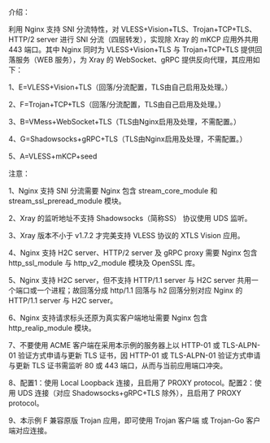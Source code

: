 介绍：

利用 Nginx 支持 SNI 分流特性，对 VLESS+Vision+TLS、Trojan+TCP+TLS、HTTP/2 server 进行 SNI 分流（四层转发），实现除 Xray 的 mKCP 应用外共用 443 端口。其中 Nginx 同时为 VLESS+Vision+TLS 与 Trojan+TCP+TLS 提供回落服务（WEB 服务），为 Xray 的 WebSocket、gRPC 提供反向代理，其应用如下：

1、E=VLESS+Vision+TLS（回落/分流配置，TLS由自己启用及处理。）

2、F=Trojan+TCP+TLS（回落/分流配置，TLS由自己启用及处理。）

3、B=VMess+WebSocket+TLS（TLS由Nginx启用及处理，不需配置。）

4、G=Shadowsocks+gRPC+TLS（TLS由Nginx启用及处理，不需配置。）

5、A=VLESS+mKCP+seed

注意：

1、Nginx 支持 SNI 分流需要 Nginx 包含 stream_core_module 和 stream_ssl_preread_module 模块。

2、Xray 的监听地址不支持 Shadowsocks（简称SS） 协议使用 UDS 监听。

3、Xray 版本不小于 v1.7.2 才完美支持 VLESS 协议的 XTLS Vision 应用。

4、Nginx 支持 H2C server、HTTP/2 server 及 gRPC proxy 需要 Nginx 包含 http_ssl_module 与 http_v2_module 模块及 OpenSSL 库。

5、Nginx 支持 H2C server，但不支持 HTTP/1.1 server 与 H2C server 共用一个端口或一个进程；故回落分成 http/1.1 回落与 h2 回落分别对应 Nginx 的 HTTP/1.1 server 与 H2C server。

6、Nginx 支持请求标头还原为真实客户端地址需要 Nginx 包含 http_realip_module 模块。

7、不要使用 ACME 客户端在采用本示例的服务器上以 HTTP-01 或 TLS-ALPN-01 验证方式申请与更新 TLS 证书，因 HTTP-01 或 TLS-ALPN-01 验证方式申请与更新 TLS 证书需监听 80 或 443 端口，从而与当前应用端口冲突。

8、配置1：使用 Local Loopback 连接，且启用了 PROXY protocol。配置2：使用 UDS 连接（对应 Shadowsocks+gRPC+TLS 除外），且启用了 PROXY protocol。

9、本示例 F 兼容原版 Trojan 应用，即可使用 Trojan 客户端 或 Trojan-Go 客户端对应连接。
